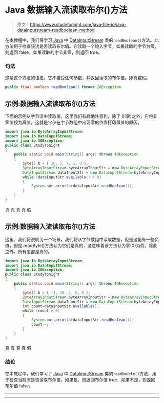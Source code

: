 # Java 数据输入流读取布尔()方法

> 原文：<https://www.studytonight.com/java-file-io/java-datainputstream-readboolean-method>

在本教程中，我们将学习 [Java](https://www.studytonight.com/java/) 中 [DataInputStream](https://www.studytonight.com/java-file-io/java-datainputstream-class) 类的`readBoolean()`方法。此方法用于检查该流是否读取布尔值。它读取一个输入字节，如果读取的字节为零，则返回 false，如果读取的字节非零，则返回 true。

### 句法

这是这个方法的语法。它不接受任何参数，并返回读取的布尔值，即真或假。

```java
public final boolean readBoolean() throws IOException
```

## 示例:数据输入流读取布尔()方法

下面的示例从字节流中读取值，这里我们有趣地注意到，除了 0(零)之外，它将非零值视为真值，这就是它仅在字节数组中出现零的位置打印假值的原因。

```java
import java.io.ByteArrayInputStream;
import java.io.DataInputStream;
import java.io.IOException;
public class StudyTonight 
{
	public static void main(String[] args) throws IOException 
	{ 
        byte[] b = { 10, 5, 7, 1, 0 }; 
        ByteArrayInputStream byteArrayInputStr = new ByteArrayInputStream(b);   
        DataInputStream dataInputStr = new DataInputStream(byteArrayInputStr);   
        while (dataInputStr.available() > 0)
        { 
            System.out.println(dataInputStr.readBoolean()); 
        } 
	}  
}
```

真
真
真
真
假

## 示例:数据输入流读取布尔()方法

这里，我们将说明另一个场景，我们将从字节数组中读取数据，但是这里有一些负值，但是 readByte()方法认为它们是真的，这意味着该方法认为零(0)为假，除此之外，所有值都是真的。

```java
import java.io.ByteArrayInputStream;
import java.io.DataInputStream;
import java.io.IOException;
public class StudyTonight 
{
	public static void main(String[] args) throws IOException 
	{ 
        byte[] b = { -1, 10, 5, 6, 0 }; 
        ByteArrayInputStream byteArrayInputStr = new ByteArrayInputStream(b);   
        DataInputStream dataInputStr = new DataInputStream(byteArrayInputStr);   
        int count=dataInputStr.available();
        while (count > 0)
        { 
            System.out.println(dataInputStr.readBoolean()); 
            count--;
        } 
	}  
}
```

真
真
真
真
假

### 结论

在本教程中，我们学习了 [Java](https://www.studytonight.com/java/) 中 [DataInputStream](https://www.studytonight.com/java-file-io/java-datainputstream-class) 类的`readDouble()`方法，用于检查当前流是否读取布尔值，如果是，则返回布尔值 true，如果不是，则返回布尔值 false。

* * *

* * *